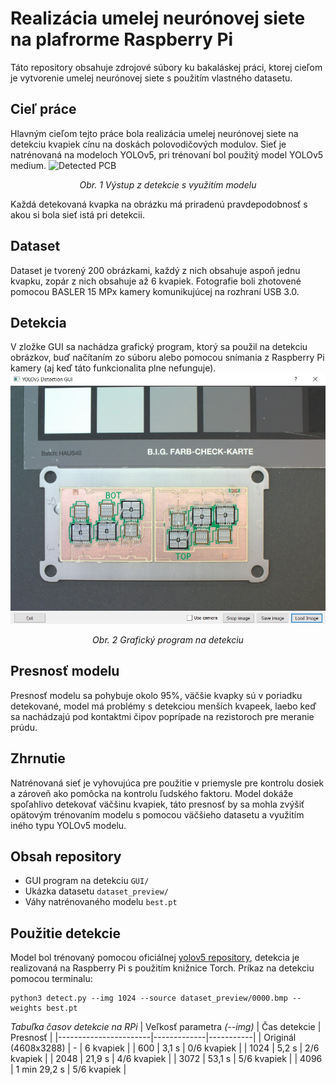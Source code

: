 # Realizácia umelej neurónovej siete na plafrorme Raspberry Pi
Táto repository obsahuje zdrojové súbory ku bakaláskej práci, ktorej cieľom je vytvorenie umelej neurónovej siete s použitím vlastného datasetu.
## Cieľ práce
Hlavným cieľom tejto práce bola realizácia umelej neurónovej siete na detekciu kvapiek cínu na doskách polovodičových modulov. Sieť je natrénovaná na modeloch YOLOv5, pri trénovaní bol použitý model YOLOv5 medium.
![Detected PCB](images/pcb_splash.png)
*<p align="center"> Obr. 1 Výstup z detekcie s využitím modelu</p>*
Každá detekovaná kvapka na obrázku má priradenú pravdepodobnosť s akou si bola sieť istá pri detekcii.
## Dataset
Dataset je tvorený 200 obrázkami, každý z nich obsahuje aspoň jednu kvapku, zopár z nich obsahuje až 6 kvapiek. Fotografie boli zhotovené pomocou BASLER 15 MPx kamery komunikujúcej na rozhraní USB 3.0. 
## Detekcia
V zložke GUI sa nachádza grafický program, ktorý sa použil na detekciu obrázkov, buď načítaním zo súboru alebo pomocou snímania z Raspberry Pi kamery (aj keď táto funkcionalita plne nefunguje).
![GUI window](images/gui_window.jpg)
*<p align="center"> Obr. 2 Grafický program na detekciu</p>*
## Presnosť modelu
Presnosť modelu sa pohybuje okolo 95%, väčšie kvapky sú v poriadku detekované, model má problémy s detekciou menších kvapeek, laebo keď sa nachádzajú pod kontaktmi čipov poprípade na rezistoroch pre meranie prúdu.
## Zhrnutie
Natrénovaná sieť je vyhovujúca pre použitie v priemysle pre kontrolu dosiek a zároveň ako pomôcka na kontrolu ľudského faktoru. Model dokáže spoľahlivo detekovať väčšinu kvapiek, táto presnosť by sa mohla zvýšiť opätovým trénovaním modelu s pomocou väčšieho datasetu a využitím iného typu YOLOv5 modelu.
## Obsah repository
- GUI program na detekciu `GUI/`
- Ukázka datasetu `dataset_preview/`
- Váhy natrénovaného modelu `best.pt`

## Použitie detekcie
Model bol trénovaný pomocou oficiálnej [yolov5 repository](https://github.com/ultralytics/yolov5), detekcia je realizovaná na Raspberry Pi s použitím knižnice Torch.
Príkaz na detekciu pomocou terminalu:
```
python3 detect.py --img 1024 --source dataset_preview/0000.bmp --weights best.pt
```

*Tabuľka časov detekcie na RPi*
| Veľkosť parametra *(--img)* | Čas detekcie | Presnosť |
|-----------------------|-------------|-----------|
| Originál (4608x3288) | - | 6 kvapiek |
| 600 | 3,1 s | 0/6 kvapiek |
| 1024 | 5,2 s | 2/6 kvapiek |
| 2048 | 21,9 s | 4/6 kvapiek |
| 3072 | 53,1 s | 5/6 kvapiek |
| 4096 | 1 min 29,2 s | 5/6 kvapiek |

